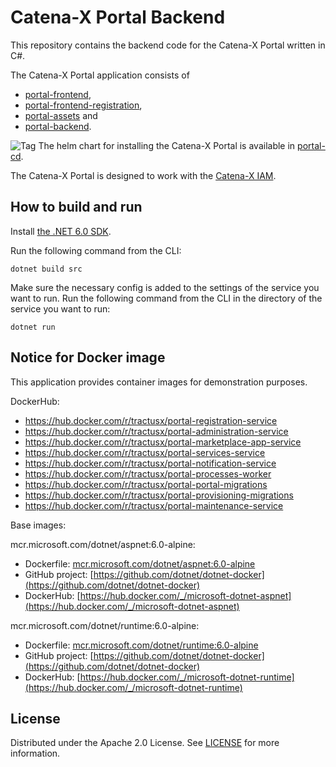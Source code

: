 # Catena-X Portal Backend

This repository contains the backend code for the Catena-X Portal written in C#.

The Catena-X Portal application consists of

* [portal-frontend](https://github.com/eclipse-tractusx/portal-frontend),
* [portal-frontend-registration](https://github.com/eclipse-tractusx/portal-frontend-registration),
* [portal-assets](https://github.com/eclipse-tractusx/portal-assets) and
* [portal-backend](https://github.com/eclipse-tractusx/portal-backend).

![Tag](https://img.shields.io/static/v1?label=&message=LeadingRepository&color=green&style=flat) The helm chart for installing the Catena-X Portal is available in [portal-cd](https://github.com/eclipse-tractusx/portal-cd).

The Catena-X Portal is designed to work with the [Catena-X IAM](https://github.com/eclipse-tractusx/portal-iam).

## How to build and run

Install [the .NET 6.0 SDK](https://www.microsoft.com/net/download).

Run the following command from the CLI:

```console
dotnet build src
```

Make sure the necessary config is added to the settings of the service you want to run.
Run the following command from the CLI in the directory of the service you want to run:

```console
dotnet run
```

## Notice for Docker image

This application provides container images for demonstration purposes.

DockerHub:

* https://hub.docker.com/r/tractusx/portal-registration-service
* https://hub.docker.com/r/tractusx/portal-administration-service
* https://hub.docker.com/r/tractusx/portal-marketplace-app-service
* https://hub.docker.com/r/tractusx/portal-services-service
* https://hub.docker.com/r/tractusx/portal-notification-service
* https://hub.docker.com/r/tractusx/portal-processes-worker
* https://hub.docker.com/r/tractusx/portal-portal-migrations
* https://hub.docker.com/r/tractusx/portal-provisioning-migrations
* https://hub.docker.com/r/tractusx/portal-maintenance-service

Base images:

mcr.microsoft.com/dotnet/aspnet:6.0-alpine:

* Dockerfile: [mcr.microsoft.com/dotnet/aspnet:6.0-alpine](https://github.com/dotnet/dotnet-docker/blob/main/src/aspnet/6.0/alpine3.17/amd64/Dockerfile)
* GitHub project: [https://github.com/dotnet/dotnet-docker](https://github.com/dotnet/dotnet-docker)
* DockerHub: [https://hub.docker.com/_/microsoft-dotnet-aspnet](https://hub.docker.com/_/microsoft-dotnet-aspnet)

mcr.microsoft.com/dotnet/runtime:6.0-alpine:

* Dockerfile: [mcr.microsoft.com/dotnet/runtime:6.0-alpine](https://github.com/dotnet/dotnet-docker/blob/main/src/runtime/6.0/alpine3.17/amd64/Dockerfile)
* GitHub project: [https://github.com/dotnet/dotnet-docker](https://github.com/dotnet/dotnet-docker)
* DockerHub: [https://hub.docker.com/_/microsoft-dotnet-runtime](https://hub.docker.com/_/microsoft-dotnet-runtime)

## License

Distributed under the Apache 2.0 License.
See [LICENSE](./LICENSE) for more information.
